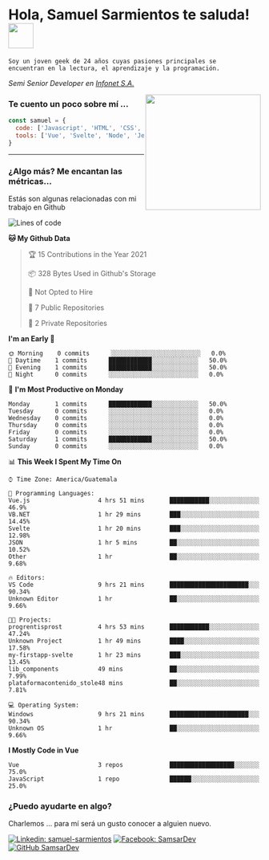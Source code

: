 <h1>Hola, Samuel Sarmientos te saluda! <img src="https://media.giphy.com/media/ZEOAnq3ockGojO0E7n/giphy.gif" width="50"></h1>
<code>Soy un joven geek de 24 años cuyas pasiones principales se
encuentran en la lectura, el aprendizaje y la programación.</code>
<br>
<p><em>Semi Senior Developer en <a href="https://www.progrentis.com/">Infonet S.A.</a>
</em></p>
<img align='right' src="https://media.giphy.com/media/du3J3cXyzhj75IOgvA/giphy.gif" width="230">

### Te cuento un poco sobre mí ...

```javascript
const samuel = {
  code: ['Javascript', 'HTML', 'CSS', 'SASS', 'Python', 'C#'],
  tools: ['Vue', 'Svelte', 'Node', 'Jest', 'Strapi']
}
```
---

### ¿Algo más? Me encantan las métricas...
Estás son algunas relacionadas con mi trabajo en Github

<!--START_SECTION:waka-->
![Lines of code](https://img.shields.io/badge/From%20Hello%20World%20I%27ve%20Written-273%20lines%20of%20code-blue)

**🐱 My Github Data** 

> 🏆 15 Contributions in the Year 2021
 > 
> 📦 328 Bytes Used in Github's Storage 
 > 
> 🚫 Not Opted to Hire
 > 
> 📜 7 Public Repositories 
 > 
> 🔑 2 Private Repositories  
 > 
**I'm an Early 🐤** 

```text
🌞 Morning    0 commits      ░░░░░░░░░░░░░░░░░░░░░░░░░   0.0% 
🌆 Daytime    1 commits      ████████████░░░░░░░░░░░░░   50.0% 
🌃 Evening    1 commits      ████████████░░░░░░░░░░░░░   50.0% 
🌙 Night      0 commits      ░░░░░░░░░░░░░░░░░░░░░░░░░   0.0%

```
📅 **I'm Most Productive on Monday** 

```text
Monday       1 commits      ████████████░░░░░░░░░░░░░   50.0% 
Tuesday      0 commits      ░░░░░░░░░░░░░░░░░░░░░░░░░   0.0% 
Wednesday    0 commits      ░░░░░░░░░░░░░░░░░░░░░░░░░   0.0% 
Thursday     0 commits      ░░░░░░░░░░░░░░░░░░░░░░░░░   0.0% 
Friday       0 commits      ░░░░░░░░░░░░░░░░░░░░░░░░░   0.0% 
Saturday     1 commits      ████████████░░░░░░░░░░░░░   50.0% 
Sunday       0 commits      ░░░░░░░░░░░░░░░░░░░░░░░░░   0.0%

```


📊 **This Week I Spent My Time On** 

```text
⌚︎ Time Zone: America/Guatemala

💬 Programming Languages: 
Vue.js                   4 hrs 51 mins       ███████████░░░░░░░░░░░░░░   46.9% 
VB.NET                   1 hr 29 mins        ███░░░░░░░░░░░░░░░░░░░░░░   14.45% 
Svelte                   1 hr 20 mins        ███░░░░░░░░░░░░░░░░░░░░░░   12.98% 
JSON                     1 hr 5 mins         ██░░░░░░░░░░░░░░░░░░░░░░░   10.52% 
Other                    1 hr                ██░░░░░░░░░░░░░░░░░░░░░░░   9.68%

🔥 Editors: 
VS Code                  9 hrs 21 mins       ██████████████████████░░░   90.34% 
Unknown Editor           1 hr                ██░░░░░░░░░░░░░░░░░░░░░░░   9.66%

🐱‍💻 Projects: 
progrentisprost          4 hrs 53 mins       ███████████░░░░░░░░░░░░░░   47.24% 
Unknown Project          1 hr 49 mins        ████░░░░░░░░░░░░░░░░░░░░░   17.58% 
my-firstapp-svelte       1 hr 23 mins        ███░░░░░░░░░░░░░░░░░░░░░░   13.45% 
lib_components           49 mins             ██░░░░░░░░░░░░░░░░░░░░░░░   7.99% 
plataformacontenido_stole48 mins             ██░░░░░░░░░░░░░░░░░░░░░░░   7.81%

💻 Operating System: 
Windows                  9 hrs 21 mins       ██████████████████████░░░   90.34% 
Unknown OS               1 hr                ██░░░░░░░░░░░░░░░░░░░░░░░   9.66%

```

**I Mostly Code in Vue** 

```text
Vue                      3 repos             ██████████████████░░░░░░░   75.0% 
JavaScript               1 repo              ██████░░░░░░░░░░░░░░░░░░░   25.0%

```



<!--END_SECTION:waka-->

### ¿Puedo ayudarte en algo?
Charlemos ... para mí será un gusto conocer a alguien nuevo.

[![Linkedin: samuel-sarmientos](https://img.shields.io/badge/-Samuel%20Sarmientos-blue?style=flat-square&logo=Linkedin&logoColor=white)](https://www.linkedin.com/in/samuel-sarmientos)
[![Facebook: SamsarDev](https://img.shields.io/badge/-SamsarDev-white?style=flat-square&logo=Facebook)](https://www.facebook.com/Samsar.Dev)
[![GitHub SamsarDev](https://img.shields.io/github/followers/SamsarDev?label=follow&style=social)](https://github.com/SamsarDev)
